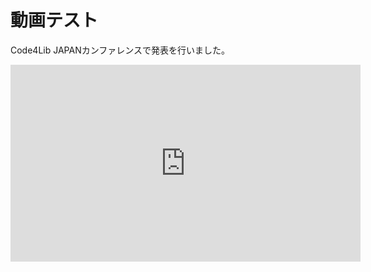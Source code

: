 # 動画テスト

Code4Lib JAPANカンファレンスで発表を行いました。

<iframe width="560" height="315" src="https://www.youtube.com/embed/ZCGf_gQnm4c" title="YouTube video player" frameborder="0" allow="accelerometer; autoplay; clipboard-write; encrypted-media; gyroscope; picture-in-picture" allowfullscreen></iframe>
